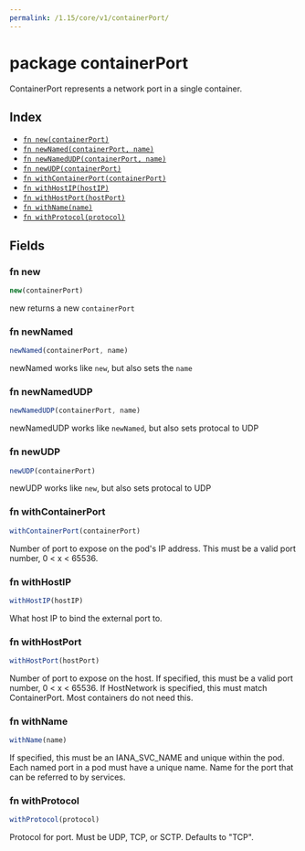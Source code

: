 ```yaml
---
permalink: /1.15/core/v1/containerPort/
---
```


# package containerPort

ContainerPort represents a network port in a single container.

## Index

* [`fn new(containerPort)`](#fn-new)
* [`fn newNamed(containerPort, name)`](#fn-newnamed)
* [`fn newNamedUDP(containerPort, name)`](#fn-newnamedudp)
* [`fn newUDP(containerPort)`](#fn-newudp)
* [`fn withContainerPort(containerPort)`](#fn-withcontainerport)
* [`fn withHostIP(hostIP)`](#fn-withhostip)
* [`fn withHostPort(hostPort)`](#fn-withhostport)
* [`fn withName(name)`](#fn-withname)
* [`fn withProtocol(protocol)`](#fn-withprotocol)

## Fields

### fn new

```ts
new(containerPort)
```

new returns a new `containerPort`

### fn newNamed

```ts
newNamed(containerPort, name)
```

newNamed works like `new`, but also sets the `name`

### fn newNamedUDP

```ts
newNamedUDP(containerPort, name)
```

newNamedUDP works like `newNamed`, but also sets protocal to UDP

### fn newUDP

```ts
newUDP(containerPort)
```

newUDP works like `new`, but also sets protocal to UDP

### fn withContainerPort

```ts
withContainerPort(containerPort)
```

Number of port to expose on the pod's IP address. This must be a valid port number, 0 < x < 65536.

### fn withHostIP

```ts
withHostIP(hostIP)
```

What host IP to bind the external port to.

### fn withHostPort

```ts
withHostPort(hostPort)
```

Number of port to expose on the host. If specified, this must be a valid port number, 0 < x < 65536. If HostNetwork is specified, this must match ContainerPort. Most containers do not need this.

### fn withName

```ts
withName(name)
```

If specified, this must be an IANA_SVC_NAME and unique within the pod. Each named port in a pod must have a unique name. Name for the port that can be referred to by services.

### fn withProtocol

```ts
withProtocol(protocol)
```

Protocol for port. Must be UDP, TCP, or SCTP. Defaults to "TCP".